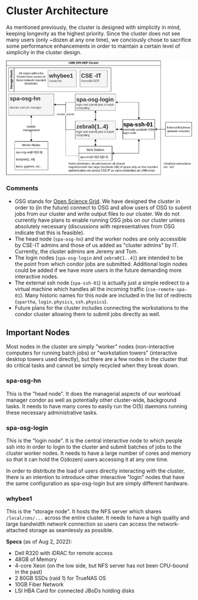 # Cluster Architecture

As mentioned previously, the cluster is designed with simplicity in mind,
keeping longevity as the highest priority. Since the cluster does not see many
users (only ~dozen at any one time), we conciously chose to sacrifice some
performance enhancements in order to maintain a certain level of simplicity in
the cluster design.

![Cluster Architecture Diagram](spa-cluster-diagram.png)

### Comments
- OSG stands for [Open Science Grid](https://opensciencegrid.org/).  We have
  designed the cluster in order to (in the future) connect to OSG and allow
  users of OSG to submit jobs from our cluster and write output files to our
  cluster. We do not currently have plans to enable running OSG jobs on our
  cluster unless absolutely necessary (discussions with representatives from OSG
  indicate that this is feasible).
- The head node (`spa-osg-hn`) and the worker nodes are only accessible by
  CSE-IT admins and those of us added as "cluster admins" by IT. Currently, the
  cluster admins are Jeremy and Tom.
- The login nodes (`spa-osg-login` and `zebra0{1..4}`) are intended to be the point
  from which condor jobs are submitted. Additional login nodes could be added if we
  have more users in the future demanding more interactive nodes.
- The external ssh node (`spa-ssh-01`) is actually just a simple redirect to a
  virtual machine which handles all the incoming traffic (`cse-remote-spa-01`).
  Many historic names for this node are included in the list of redirects
  (`spartha`, `login.physics`, `ssh.physics`).
- Future plans for the cluster includes connecting the workstations to the
  condor cluster allowing them to submit jobs directly as well.

## Important Nodes
Most nodes in the cluster are simply "worker" nodes (non-interactive computers for 
running batch jobs) or "workstation towers" (interactive desktop towers used directly),
but there are a few nodes in the cluster that do critical tasks and cannot be simply
recycled when they break down.

### spa-osg-hn
This is the "head node". It does the managerial aspects of our workload manager condor
as well as potentially other cluster-wide, background tasks. It needs to have many cores
to easily run the O(5) daemons running these necessary administrative tasks.

### spa-osg-login
This is the "login node". It is the central interactive node to which people ssh into
in order to login to the cluster and submit batches of jobs to the cluster worker nodes.
It needs to have a large number of cores and memory so that it can hold the O(dozen) users
accessing it at any one time.

In order to distribute the load of users directly interacting with the cluster,
there is an intention to introduce other interactive "login" nodes that have the same
configuration as spa-osg-login but are simply different hardware.

### whybee1
This is the "storage node". It hosts the NFS server which shares `/local/cms/...` across
the entire cluster. It needs to have a high quality and large bandwidth network connection
so users can access the network-attached storage as seamlessly as possible.

**Specs** (as of Aug 2, 2022):
- Dell R320 with iDRAC for remote access
- 48GB of Memory
- 4-core Xeon (on the low side, but NFS server has not been CPU-bound in the past)
- 2 80GB SSDs (raid 1) for TrueNAS OS
- 10GB Fiber Network
- LSI HBA Card for connected JBoDs holding disks
